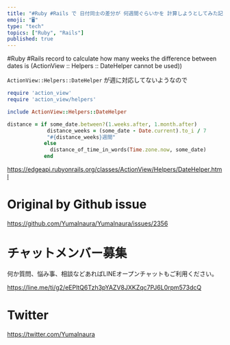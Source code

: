 ```yaml
---
title: "#Ruby #Rails で 日付同士の差分が 何週間ぐらいかを 計算しようとしてみた記録 ( ActionView::Helpers::D"
emoji: "🖥"
type: "tech"
topics: ["Ruby", "Rails"]
published: true
---
```


#Ruby #Rails record to calculate how many weeks the difference between dates is (ActionView :: Helpers :: DateHelper cannot be used))


`ActionView::Helpers::DateHelper` が週に対応してないようなので

```rb
require 'action_view'
require 'action_view/helpers'

include ActionView::Helpers::DateHelper

distance = if some_date.between?(1.weeks.after, 1.month.after)
             distance_weeks = (some_date - Date.current).to_i / 7
             "#{distance_weeks}週間"
            else
              distance_of_time_in_words(Time.zone.now, some_date)
            end

```

https://edgeapi.rubyonrails.org/classes/ActionView/Helpers/DateHelper.html


# Original by Github issue

https://github.com/YumaInaura/YumaInaura/issues/2356








<!-- Update From Qiita API -->

# チャットメンバー募集


何か質問、悩み事、相談などあればLINEオープンチャットもご利用ください。

https://line.me/ti/g2/eEPltQ6Tzh3pYAZV8JXKZqc7PJ6L0rpm573dcQ





# Twitter


https://twitter.com/YumaInaura


<!-- Update From Qiita API -->



